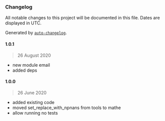 ### Changelog

All notable changes to this project will be documented in this file. Dates are displayed in UTC.

Generated by [`auto-changelog`](https://github.com/CookPete/auto-changelog).

#### 1.0.1

> 26 August 2020

- new module email
- added deps

#### 1.0.0

> 26 June 2020

- added existing code
- moved set_replace_with_npnans from tools to mathe
- allow running no tests

